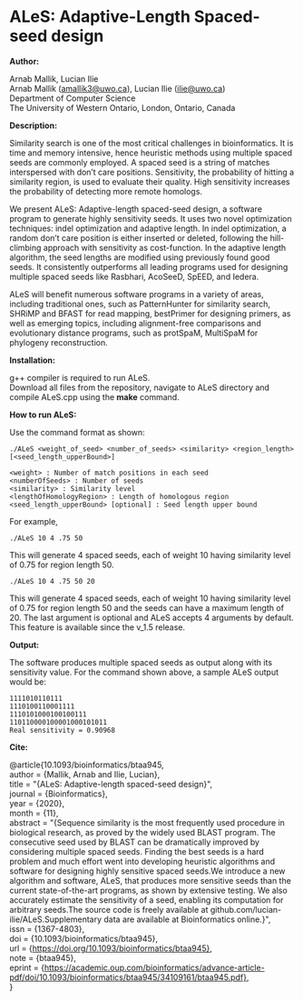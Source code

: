 # ALeS: Adaptive-Length Spaced-seed design

**Author:**

Arnab Mallik, Lucian Ilie  
Arnab Mallik (amallik3@uwo.ca), Lucian Ilie (ilie@uwo.ca)  
Department of Computer Science  
The University of Western Ontario, London, Ontario, Canada

**Description:**

Similarity search is one of the most critical challenges in bioinformatics. It is time and memory intensive, hence heuristic methods using multiple spaced seeds are commonly employed. A spaced seed is a string of matches interspersed with don’t care positions. Sensitivity, the probability of hitting a similarity region, is used to evaluate their quality. High sensitivity increases the probability of detecting more remote homologs.

We present ALeS: Adaptive-length spaced-seed design, a software program to generate highly sensitivity seeds. It uses two novel optimization techniques: indel optimization and adaptive length. In indel optimization, a random don’t care position is either inserted or deleted, following the hill-climbing approach with sensitivity as cost-function. In the adaptive length algorithm, the seed lengths are modified using previously found good seeds. It consistently outperforms all leading programs used for designing multiple spaced seeds like Rasbhari, AcoSeeD, SpEED, and Iedera.

ALeS will benefit numerous software programs in a variety of areas, including traditional ones, such as PatternHunter for similarity search, SHRiMP and BFAST for read mapping, bestPrimer for designing primers, as well as emerging topics, including alignment-free comparisons and evolutionary distance programs, such as protSpaM, MultiSpaM for phylogeny reconstruction.

**Installation:**

g++ compiler is required to run ALeS.  
Download all files from the repository, navigate to ALeS directory and compile ALeS.cpp using the **make** command.

**How to run ALeS:**

Use the command format as shown:

```
./ALeS <weight_of_seed> <number_of_seeds> <similarity> <region_length> [<seed_length_upperBound>]

<weight> : Number of match positions in each seed
<numberOfSeeds> : Number of seeds
<similarity> : Similarity level
<lengthOfHomologyRegion> : Length of homologous region
<seed_length_upperBound> [optional] : Seed length upper bound

```
For example,
```
./ALeS 10 4 .75 50
```
This will generate 4 spaced seeds, each of weight 10 having similarity level of 0.75 for region length 50.

```
./ALeS 10 4 .75 50 20
```
This will generate 4 spaced seeds, each of weight 10 having similarity level of 0.75 for region length 50 and the seeds can have a maximum length of 20. The last argument is optional and ALeS accepts 4 arguments by default. This feature is available since the v_1.5 release.

**Output:**

The software produces multiple spaced seeds as output along with its sensitivity value.
For the command shown above, a sample ALeS output would be: 
```
1111010110111  
1110100110001111  
1110101000100100111  
110110000100001000101011  
Real sensitivity = 0.90968
```

**Cite:**

@article{10.1093/bioinformatics/btaa945,  
    author = {Mallik, Arnab and Ilie, Lucian},  
    title = "{ALeS: Adaptive-length spaced-seed design}",  
    journal = {Bioinformatics},  
    year = {2020},  
    month = {11},  
    abstract = "{Sequence similarity is the most frequently used procedure in biological research, as proved by the widely used BLAST program. The consecutive seed used by BLAST can be dramatically improved by considering multiple spaced seeds. Finding the best seeds is a hard problem and much effort went into developing heuristic algorithms and software for designing highly sensitive spaced seeds.We introduce a new algorithm and software, ALeS, that produces more sensitive seeds than the current state-of-the-art programs, as shown by extensive testing. We also accurately estimate the sensitivity of a seed, enabling its computation for arbitrary seeds.The source code is freely available at github.com/lucian-ilie/ALeS.Supplementary data are available at Bioinformatics online.}",  
    issn = {1367-4803},  
    doi = {10.1093/bioinformatics/btaa945},  
    url = {https://doi.org/10.1093/bioinformatics/btaa945},  
    note = {btaa945},  
    eprint = {https://academic.oup.com/bioinformatics/advance-article-pdf/doi/10.1093/bioinformatics/btaa945/34109161/btaa945.pdf},  
}

